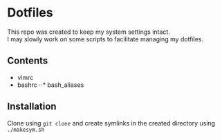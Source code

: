 # Dotfiles
This repo was created to keep my system settings intact.  
I may slowly work on some scripts to facilitate managing my dotfiles.  

## Contents
* vimrc
* bashrc
⋅⋅* bash_aliases

## Installation
Clone using `git clone` and create symlinks in the created directory using `./makesym.sh`

